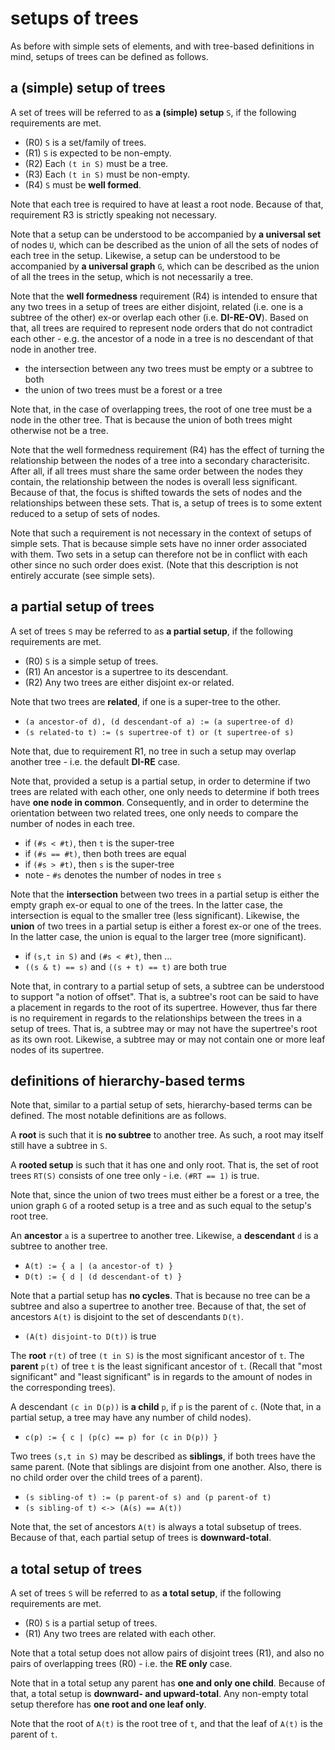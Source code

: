 
<!-- ======================================================================= -->
# setups of trees

As before with simple sets of elements, and with tree-based definitions in mind,
setups of trees can be defined as follows.

<!-- ======================================================================= -->
## a (simple) setup of trees

A set of trees will be referred to as **a (simple) setup** `S`,
if the following requirements are met.

* (R0) `S` is a set/family of trees.
* (R1) `S` is expected to be non-empty.
* (R2) Each `(t in S)` must be a tree.
* (R3) Each `(t in S)` must be non-empty.
* (R4) `S` must be **well formed**.

Note that each tree is required to have at least a root node. Because of that,
requirement R3 is strictly speaking not necessary.

Note that a setup can be understood to be accompanied by **a universal set**
of nodes `U`, which can be described as the union of all the sets of nodes of
each tree in the setup. Likewise, a setup can be understood to be accompanied
by **a universal graph** `G`, which can be described as the union of all the
trees in the setup, which is not necessarily a tree.

Note that the **well formedness** requirement (R4) is intended to ensure that
any two trees in a setup of trees are either disjoint, related (i.e. one is a
subtree of the other) ex-or overlap each other (i.e. **DI-RE-OV**). Based on
that, all trees are required to represent node orders that do not contradict
each other - e.g. the ancestor of a node in a tree is no descendant of that
node in another tree.

* the intersection between any two trees must be empty or a subtree to both
* the union of two trees must be a forest or a tree

Note that, in the case of overlapping trees, the root of one tree must be
a node in the other tree. That is because the union of both trees might
otherwise not be a tree.

Note that the well formedness requirement (R4) has the effect of turning the
relationship between the nodes of a tree into a secondary characterisitc. After
all, if all trees must share the same order between the nodes they contain,
the relationship between the nodes is overall less significant. Because of that,
the focus is shifted towards the sets of nodes and the relationships between
these sets. That is, a setup of trees is to some extent reduced to a setup of
sets of nodes.

Note that such a requirement is not necessary in the context of setups of simple
sets. That is because simple sets have no inner order associated with them. Two
sets in a setup can therefore not be in conflict with each other since no such
order does exist. (Note that this description is not entirely accurate (see
simple sets).

<!-- ======================================================================= -->
## a partial setup of trees

A set of trees `S` may be referred to as **a partial setup**,
if the following requirements are met.

* (R0) `S` is a simple setup of trees.
* (R1) An ancestor is a supertree to its descendant.
* (R2) Any two trees are either disjoint ex-or related.

Note that two trees are **related**, if one is a super-tree to the other.

* `(a ancestor-of d), (d descendant-of a) := (a supertree-of d)`
* `(s related-to t) := (s supertree-of t) or (t supertree-of s)`

Note that, due to requirement R1, no tree in such a setup may overlap another
tree - i.e. the default **DI-RE** case.

Note that, provided a setup is a partial setup, in order to determine if two
trees are related with each other, one only needs to determine if both trees
have **one node in common**. Consequently, and in order to determine the
orientation between two related trees, one only needs to compare the number
of nodes in each tree.

* if `(#s < #t)`, then `t` is the super-tree
* if `(#s == #t)`, then both trees are equal
* if `(#s > #t)`, then `s` is the super-tree
* note - `#s` denotes the number of nodes in tree `s`

Note that the **intersection** between two trees in a partial setup is either
the empty graph ex-or equal to one of the trees. In the latter case, the
intersection is equal to the smaller tree (less significant). Likewise, the
**union** of two trees in a partial setup is either a forest ex-or one of
the trees. In the latter case, the union is equal to the larger tree (more
significant).

* if `(s,t in S)` and `(#s < #t)`, then ...
* `((s & t) == s)` and `((s + t) == t)` are both true

Note that, in contrary to a partial setup of sets, a subtree can be understood
to support "a notion of offset". That is, a subtree's root can be said to have
a placement in regards to the root of its supertree. However, thus far there
is no requirement in regards to the relationships between the trees in a setup
of trees. That is, a subtree may or may not have the supertree's root as its
own root. Likewise, a subtree may or may not contain one or more leaf nodes of
its supertree.

<!-- ======================================================================= -->
## definitions of hierarchy-based terms

Note that, similar to a partial setup of sets, hierarchy-based terms can be
defined. The most notable definitions are as follows.

A **root** is such that it is **no subtree** to another tree.
As such, a root may itself still have a subtree in `S`.

A **rooted setup** is such that it has one and only root. That is, the set of
root trees `RT(S)` consists of one tree only - i.e. `(#RT == 1)` is true.

Note that, since the union of two trees must either be a forest or a tree, the
union graph `G` of a rooted setup is a tree and as such equal to the setup's
root tree.

An **ancestor** `a` is a supertree to another tree.
Likewise, a **descendant** `d` is a subtree to another tree.

* `A(t) := { a | (a ancestor-of t) }`
* `D(t) := { d | (d descendant-of t) }`

Note that a partial setup has **no cycles**. That is because no tree can be
a subtree and also a supertree to another tree. Because of that, the set of
ancestors `A(t)` is disjoint to the set of descendants `D(t)`.

* `(A(t) disjoint-to D(t))` is true

The **root** `r(t)` of tree `(t in S)` is the most significant ancestor of
`t`. The **parent** `p(t)` of tree `t` is the least significant ancestor of
`t`. (Recall that "most significant" and "least significant" is in regards
to the amount of nodes in the corresponding trees).

A descendant `(c in D(p))` is **a child** `p`, if `p` is the parent of `c`.
(Note that, in a partial setup, a tree may have any number of child nodes).

* `c(p) := { c | (p(c) == p) for (c in D(p)) }`

Two trees `(s,t in S)` may be described as **siblings**, if both trees have
the same parent. (Note that siblings are disjoint from one another. Also,
there is no child order over the child trees of a parent).

* `(s sibling-of t) := (p parent-of s) and (p parent-of t)`
* `(s sibling-of t) <-> (A(s) == A(t))`

Note that, the set of ancestors `A(t)` is always a total subsetup of trees.
Because of that, each partial setup of trees is **downward-total**.

<!-- ======================================================================= -->
## a total setup of trees

A set of trees `S` will be referred to as **a total setup**,
if the following requirements are met.

* (R0) `S` is a partial setup of trees.
* (R1) Any two trees are related with each other.

Note that a total setup does not allow pairs of disjoint trees (R1), and also
no pairs of overlapping trees (R0) - i.e. the **RE only** case.

Note that in a total setup any parent has **one and only one child**. Because
of that, a total setup is **downward- and upward-total**. Any non-empty total
setup therefore has **one root and one leaf only**.

Note that the root of `A(t)` is the root tree of `t`,
and that the leaf of `A(t)` is the parent of `t`.
